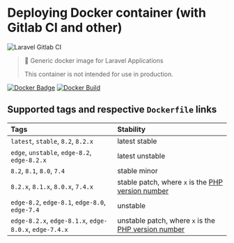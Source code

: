 # Deploying Docker container (with Gitlab CI and other)

<img src="https://preview.dragon-code.pro/andrey-helldar/deploy-container.svg?brand=gitlab" alt="Laravel Gitlab CI"/>

> 🐳 Generic docker image for Laravel Applications
> 
> This container is not intended for use in production.

[![Docker Badge](https://img.shields.io/docker/pulls/helldar/laravel-gitlab-ci)](https://hub.docker.com/r/helldar/laravel-gitlab-ci/)
[![Docker Build](https://github.com/andrey-helldar/laravel-gitlab-ci/actions/workflows/build.yml/badge.svg)](https://github.com/andrey-helldar/laravel-gitlab-ci/actions/workflows/build.yml)

## Supported tags and respective `Dockerfile` links

| Tags                                                   | Stability                                                                            |
|:-------------------------------------------------------|:-------------------------------------------------------------------------------------|
| `latest`, `stable`, `8.2`, `8.2.x`                     | latest stable                                                                        |
| `edge`, `unstable`, `edge-8.2`, `edge-8.2.x`           | latest unstable                                                                      |
| `8.2`, `8.1`, `8.0`, `7.4`                             | stable minor                                                                         |
| `8.2.x`, `8.1.x`, `8.0.x`, `7.4.x`                     | stable patch, where `x` is the [PHP version number](https://www.php.net/downloads)   |
| `edge-8.2`, `edge-8.1`, `edge-8.0`, `edge-7.4`         | unstable                                                                             |
| `edge-8.2.x`, `edge-8.1.x`, `edge-8.0.x`, `edge-7.4.x` | unstable patch, where `x` is the [PHP version number](https://www.php.net/downloads) |

